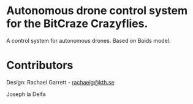# Autonomous drone control system for the BitCraze Crazyflies.
A control system for autonomous drones. Based on Boids model.

# Contributors
Design:
Rachael Garrett - rachaelg@kth.se

Joseph la Delfa
